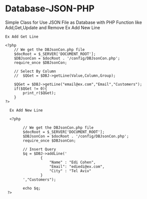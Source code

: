 # Database-JSON-PHP
  Simple Class for Use JSON File as Database with PHP     Function like Add,Get,Update and Remove
    Ex Add New Line
    
    Ex Add Get Line
    
    <?php
        // We get the DBJsonCon.php file 
        $docRoot = $_SERVER['DOCUMENT_ROOT'];
        $DBJsonCon = $docRoot . '/config/DBJsonCon.php';
        require_once $DBJsonCon;

        // Select By Column
        //  $QGet = $DBJ->getLine(Value,Column,Group);

        $QGet = $DBJ->getLine("email@ex.com","Email","Customers");
        if($QGet != 0){
            print_r($QGet);
        } 
    ?>
  
      Ex Add New Line
    
      <?php
    
            // We get the DBJsonCon.php file 
            $docRoot = $_SERVER['DOCUMENT_ROOT'];
            $DBJsonCon = $docRoot . '/config/DBJsonCon.php';
            require_once $DBJsonCon;

            // Insert Query 
            $q = $DBJ->addLine('
                    {
                        "Name" : "Edi Cohen",
                        "Email": "ediedi@ex.com",
                        "City" : "Tel Aviv"
                    }
            ',"Customers");

            echo $q;
     ?>        
